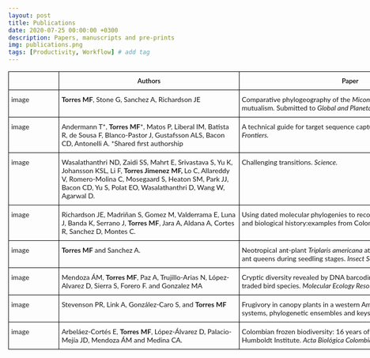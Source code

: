 ```yaml
---
layout: post
title: Publications
date: 2020-07-25 00:00:00 +0300
description: Papers, manuscripts and pre-prints
img: publications.png
tags: [Productivity, Workflow] # add tag
---
```


<style type="text/css">
.tg  {border-collapse:collapse;border-spacing:0;}
.tg td{border-color:#ffffff;border-style:solid;border-width:1px;font-family:'Lato', sans-serif;font-size:14px;
  overflow:hidden;padding:10px 5px;word-break:normal;}
.tg th{border-color:#ffffff;border-style:solid;border-width:1px;font-family:'Lato', sans-serif;font-size:13px;
  font-weight:normal;overflow:hidden;padding:10px 5px;word-break:normal;}
.tg .tg-jytt{border-color:#000000;font-family:'Lato', sans-serif !important;;text-align:center;vertical-align:top}
.tg .tg-q2ov{border-color:#000000;font-family:'Lato', sans-serif !important;;text-align:left;vertical-align:top}
</style>
<table class="tg" style="undefined;table-layout: fixed; width: 917px">
<colgroup>
<col style="width: 102px">
<col style="width: 365px">
<col style="width: 450px">
</colgroup>
<thead>
  <tr>
    <th class="tg-q2ov"></th>
    <th class="tg-jytt"><span style="font-weight:bold">Authors</span></th>
    <th class="tg-jytt"><span style="font-weight:bold">Paper</span></th>
  </tr>
</thead>
<tbody>
  <tr>
    <td class="tg-q2ov">image</td>
    <td class="tg-q2ov"><span style="font-weight:bold">Torres MF</span>, Stone G, Sanchez A, Richardson JE</td>
    <td class="tg-q2ov">Comparative phylogeography of the <span style="font-style:italic">Miconia tococa</span>-<span style="font-style:italic">Azteca</span> plant-ant mutualism. Submitted to<span style="font-style:italic"> Global and Planetary Change.</span></td>
  </tr>
  <tr>
    <td class="tg-q2ov">image</td>
    <td class="tg-q2ov">Andermann T*, <span style="font-weight:bold">Torres MF</span>*, Matos P, Liberal IM, Batista R, de Sousa F, Blanco-Pastor J, Gustafsson ALS, Bacon CD, Antonelli A. *Shared first authorship</td>
    <td class="tg-q2ov">A technical guide for target sequence capture in ecology and evolution. <span style="font-style:italic">Frontiers.</span></td>
  </tr>
  <tr>
    <td class="tg-q2ov">image</td>
    <td class="tg-q2ov">Wasalathanthri ND, Zaidi SS, Mahrt E, Srivastava S, Yu K, Johansson KSL, Li F, <span style="font-weight:bold">Torres Jimenez MF, </span>Lo C, Allareddy V, Romero-Molina C, Mosegaard S, Heaton SM, Park JJ, Bacon CD, Yu S, Polat EO, Wasalathanthri D, Wang W, Agarwal D.</td>
    <td class="tg-q2ov">Challenging transitions. <span style="font-style:italic">Science.</span></td>
  </tr>
  <tr>
    <td class="tg-q2ov">image</td>
    <td class="tg-q2ov">Richardson JE, Madriñan S, Gomez M, Valderrama E, Luna J, Banda K, Serrano J, <span style="font-weight:bold">Torres MF</span>, Jara A, Aldana A, Cortes R, Sanchez D, Montes C.</td>
    <td class="tg-q2ov">Using dated molecular phylogenies to reconstruct geological, climatic and biological history:examples from Colombia. <span style="font-style:italic">Geological Journal.</span></td>
  </tr>
  <tr>
    <td class="tg-q2ov">image</td>
    <td class="tg-q2ov"><span style="font-weight:bold">Torres MF</span> and Sanchez A.</td>
    <td class="tg-q2ov">Neotropical ant-plant <span style="font-style:italic">Triplaris americana </span>attracts <span style="font-style:italic">Pseudomyrmex mordax </span>ant queens during seedling stages. <span style="font-style:italic">Insect Sociaux.</span></td>
  </tr>
  <tr>
    <td class="tg-q2ov">image</td>
    <td class="tg-q2ov">Mendoza ÁM, <span style="font-weight:bold">Torres MF</span>, Paz A, Trujillo-Arias N, López-Alvarez D, Sierra S, Forero F. and Gonzalez MA</td>
    <td class="tg-q2ov">Cryptic diversity revealed by DNA barcoding in Colombian illegally traded bird species. <span style="font-style:italic">Molecular Ecology Resources.</span></td>
  </tr>
  <tr>
    <td class="tg-q2ov">image</td>
    <td class="tg-q2ov">Stevenson PR, Link A, González-Caro S, and <span style="font-weight:bold">Torres MF</span></td>
    <td class="tg-q2ov">Frugivory in canopy plants in a western Amazonian forest: dispersal systems, phylogenetic ensembles and keystone plants. <span style="font-style:italic">PloS one</span></td>
  </tr>
  <tr>
    <td class="tg-q2ov">image</td>
    <td class="tg-q2ov">Arbeláez-Cortés E, <span style="font-weight:bold">Torres MF</span>, López-Álvarez D, Palacio-Mejía JD, Mendoza ÁM and Medina CA.</td>
    <td class="tg-q2ov">Colombian frozen biodiversity: 16 years of the tissue collection of the Humboldt Institute. <span style="font-style:italic">Acta Biológica Colombiana.</span></td>
  </tr>
</tbody>
</table>
